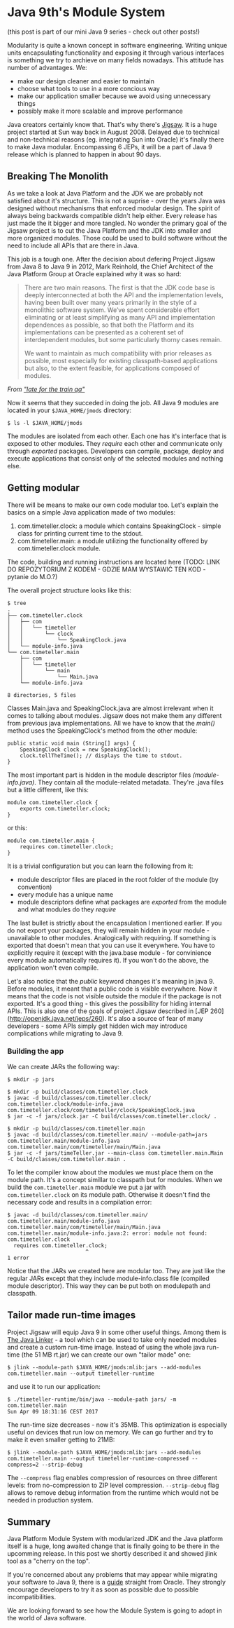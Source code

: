 # Java 9th's Module System

(this post is part of our mini Java 9 series - check out other posts!)

Modularity is quite a known concept in software engineering. Writing unique units encapsulating functionality and exposing it through various interfaces is something we try to archieve on many fields nowadays. This attitude has number of advantages. We:
 	
 - make our design cleaner and easier to maintain
 - choose what tools to use in a more concious way
 - make our application smaller because we avoid using unnecessary things
 - possibly make it more scalable and improve performance

Java creators certainly know that. That's why there's [Jigsaw](http://openjdk.java.net/projects/jigsaw/). It is a huge project started at Sun way back in August 2008. Delayed due to technical and non-technical reasons (eg. integrating Sun into Oracle) it's finally there to make Java modular. Encompassing 6 JEPs, it will be a part of Java 9 release which is planned to happen in about 90 days. 

## Breaking The Monolith

As we take a look at Java Platform and the JDK we are probably not satisfied about it's structure. This is not a suprise - over the years Java was designed without mechanisms that enforced modular design. The spirit of always being backwards compatible didn't help either. Every release has just made the it bigger and more tangled. No wonder the primary goal of the Jigsaw project is to cut the Java Platform and the JDK into smaller and more organized modules. Those could be used to build software without the need to include all APIs that are there in Java.

This job is a tough one. After the decision about defering Project Jigsaw from Java 8 to Java 9 in 2012, Mark Reinhold, the Chief Architect of the Java Platform Group at Oracle explained why it was so hard:

>There are two main reasons. The first is that the JDK code base is deeply interconnected at both the API and the implementation levels, having been built over many years primarily in the style of a monolithic software system. We’ve spent considerable effort eliminating or at least simplifying as many API and implementation dependences as possible, so that both the Platform and its implementations can be presented as a coherent set of interdependent modules, but some particularly thorny cases remain.
>
>We want to maintain as much compatibility with prior releases as possible, most especially for existing classpath-based applications but also, to the extent feasible, for applications composed of modules.

_From ["late for the train qa"](http://mreinhold.org/blog/late-for-the-train-qa)_

Now it seems that they succeded in doing the job. All Java 9 modules are located in your `$JAVA_HOME/jmods` directory:

```
$ ls -l $JAVA_HOME/jmods
```

The modules are isolated from each other. Each one has it's interface that is exposed to other modules. They _require_ each other and communicate only through _exported_ packages. Developers can compile, package, deploy and execute applications that consist only of the selected modules and nothing else.

## Getting modular

There will be means to make our own code modular too. Let's explain the basics on a simple Java application made of two modules:
	
1. com.timeteller.clock: a module which contains SpeakingClock - simple class for printing current time to the stdout.
2. com.timeteller.main: a module utilizing the functionality offered by com.timeteller.clock module.

The code, building and running instructions are located here 
(TODO: LINK DO REPOZYTORIUM Z KODEM - GDZIE MAM WYSTAWIĆ TEN KOD - pytanie do M.O.?)

The overall project structure looks like this: 

```
$ tree
.
├── com.timeteller.clock
│   ├── com
│   │   └── timeteller
│   │       └── clock
│   │           └── SpeakingClock.java
│   └── module-info.java
└── com.timeteller.main
    ├── com
    │   └── timeteller
    │       └── main
    │           └── Main.java
    └── module-info.java

8 directories, 5 files
```

Classes Main.java and SpeakingClock.java are almost irrelevant when it comes to talking about modules. Jigsaw does not make them any different from previous java implementations. All we have to know that the _main()_ method uses the SpeakingClock's method from the other module: 

```
public static void main (String[] args) {
    SpeakingClock clock = new SpeakingClock();
    clock.tellTheTime(); // displays the time to stdout.
}
```

The most important part is hidden in the module descriptor files _(module-info.java)_. They contain all the module-related metadata. They're .java files but a little different, like this:

```
module com.timeteller.clock {
    exports com.timeteller.clock;
}

```
or this:

```
module com.timeteller.main {
    requires com.timeteller.clock;
}

```

It is a trivial configuration but you can learn the following from it:

- module descriptor files are placed in the root folder of the module (by convention)	 
- every module has a unique name
- module descriptors define what packages are _exported_ from the module and what modules do they _require_

The last bullet is strictly about the encapsulation I mentioned earlier. If you do not export your packages, they will remain hidden in your module -  unavailable to other modules. Analogically with requiring. If something is exported that doesn't mean that you can use it everywhere. You have to explicitly require it (except with the java.base module - for convinience every module automatically requires it). If you won't do the above, the application won't even compile.

Let's also notice that the _public_ keyword changes it's meaning in java 9. Before modules, it meant that a public code is visible everywhere. Now it means that the code is not visible outside the module if the package is not exported. It's a good thing - this gives the possibility for hiding internal APIs. This is also one of the goals of project Jigsaw described in [JEP 260] (http://openjdk.java.net/jeps/260). It's also a source of fear of many developers - some APIs simply get hidden wich may introduce complications while migrating to Java 9.

### Building the app
	
We can create JARs the following way:

```
$ mkdir -p jars

$ mkdir -p build/classes/com.timeteller.clock
$ javac -d build/classes/com.timeteller.clock/ com.timeteller.clock/module-info.java com.timeteller.clock/com/timeteller/clock/SpeakingClock.java
$ jar -c -f jars/clock.jar -C build/classes/com.timeteller.clock/ .

$ mkdir -p build/classes/com.timeteller.main
$ javac -d build/classes/com.timeteller.main/ --module-path=jars com.timeteller.main/module-info.java com.timeteller.main/com/timeteller/main/Main.java
$ jar -c -f jars/timeTeller.jar --main-class com.timeteller.main.Main -C build/classes/com.timeteller.main .

```

To let the compiler know about the modules we must place them on the module path. It's a concept simillar to classpath but for modules. When we build the `com.timeteller.main` module we put a jar with `com.timeteller.clock` on its module path. Otherwise it doesn't find the necessary code and results in a compilation error:

```
$ javac -d build/classes/com.timeteller.main/ com.timeteller.main/module-info.java com.timeteller.main/com/timeteller/main/Main.java
com.timeteller.main/module-info.java:2: error: module not found: com.timeteller.clock
  requires com.timeteller.clock;
                         ^
1 error
```

Notice that the JARs we created here are modular too. They are just like the regular JARs except that they include module-info.class file (compiled module descriptor). This way they can be put both on modulepath and classpath.

## Tailor made run-time images

Project Jigsaw will equip Java 9 in some other useful things. Among them is [The Java Linker](http://openjdk.java.net/jeps/282) - a tool which can be used to take only needed modules and create a custom run-time image. Instead of using the whole java run-time (the 51 MB rt.jar) we can create our own "tailor made" one:

```
$ jlink --module-path $JAVA_HOME/jmods:mlib:jars --add-modules com.timeteller.main --output timeteller-runtime
```

and use it to run our application:

```
$ ./timeteller-runtime/bin/java --module-path jars/ -m com.timeteller.main
Sun Apr 09 18:31:16 CEST 2017

```
The run-time size decreases - now it's 35MB. This optimization is especially useful on devices that run low on memory. We can go further and try to make it even smaller getting to 21MB:

```
$ jlink --module-path $JAVA_HOME/jmods:mlib:jars --add-modules com.timeteller.main --output timeteller-runtime-compressed --compress=2 --strip-debug
```

The `--compress` flag enables compression of resources on three different levels: from no-compression to ZIP level compression. `--strip-debug` flag allows to remove debug information from the runtime which would not be needed in production system. 


## Summary

Java Platform Module System with modularized JDK and the Java platform itself is a huge, long awaited change that is finally going to be there in the upcomming release. In this post we shortly described it and showed jlink tool as a "cherry on the top". 

If you're concerned about any problems that may appear while migrating your software to Java 9, there is a [guide](https://docs.oracle.com/javase/9/migrate/toc.htm#JSMIG-GUID-7744EF96-5899-4FB2-B34E-86D49B2E89B6) straight from Oracle. They strongly encourage developers to try it as soon as possible due to possible incompatibilities. 

We are looking forward to see how the Module System is going to adopt in the world of Java software. 


